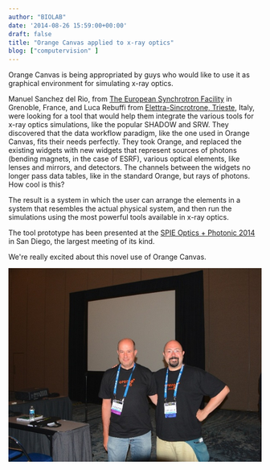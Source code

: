 ```yaml
---
author: "BIOLAB"
date: '2014-08-26 15:59:00+00:00'
draft: false
title: "Orange Canvas applied to x-ray optics"
blog: ["computervision" ]
---
```


Orange Canvas is being appropriated by guys who would like to use it as graphical environment for simulating x-ray optics.

Manuel Sanchez del Rio, from [The European Synchrotron Facility](http://www.esrf.eu/) in Grenoble, France, and Luca Rebuffi from [Elettra-Sincrotrone, Trieste](http://www.elettra.trieste.it/), Italy, were looking for a tool that would help them integrate the various tools for x-ray optics simulations, like the popular SHADOW and SRW. They discovered that the data workflow paradigm, like the one used in Orange Canvas, fits their needs perfectly. They took Orange, and replaced the existing widgets with new widgets that represent sources of photons (bending magnets, in the case of ESRF), various optical elements, like lenses and mirrors, and detectors. The channels between the widgets no longer pass data tables, like in the standard Orange, but rays of photons. How cool is this?

The result is a system in which the user can arrange the elements in a system that resembles the actual physical system, and then run the simulations using the most powerful tools available in x-ray optics.

The tool prototype has been presented at the [SPIE Optics + Photonic 2014](http://spie.org/optics-photonics.xml) in San Diego, the largest meeting of its kind.

We're really excited about this novel use of Orange Canvas.

![](spie.jpg__600x457_q95_upscale.jpg)

